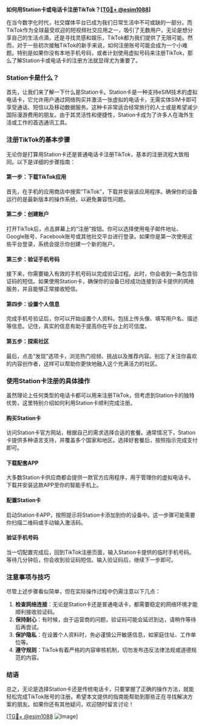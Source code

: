 **如何用Station卡或电话卡注册TikTok？[[TG💪+ @esim1088](https://t.me/s/esim1088)]**

在当今数字化时代，社交媒体平台已成为我们日常生活中不可或缺的一部分。而TikTok作为全球最受欢迎的短视频社交应用之一，吸引了无数用户。无论是想分享自己的生活点滴，还是寻找灵感和娱乐，TikTok都为我们提供了无限可能。然而，对于一些初次接触TikTok的新手来说，如何注册账号可能会成为一个小难题。特别是如果你没有本地手机号码，或者计划使用虚拟号码来注册TikTok，那么了解Station卡或电话卡的注册方法就显得尤为重要了。

### Station卡是什么？

首先，让我们来了解一下什么是Station卡。Station卡是一种支持eSIM技术的虚拟电话卡，它允许用户通过网络购买并激活一张虚拟的电话卡，无需实体SIM卡即可享受通话、短信以及移动数据服务。这种卡非常适合经常旅行的人士或是希望减少国际漫游费用的朋友。由于其灵活性和便捷性，Station卡成为了许多人在海外生活或工作的首选通讯工具。

### 注册TikTok的基本步骤

无论你是打算用Station卡还是普通电话卡注册TikTok，基本的注册流程大致相同。以下是详细的步骤指南：

#### 第一步：下载TikTok应用
首先，在手机的应用商店中搜索“TikTok”，下载并安装该应用程序。确保你的设备运行的是最新版本的操作系统，以避免兼容性问题。

#### 第二步：创建账户
打开TikTok后，点击屏幕上的“注册”按钮。你可以选择使用电子邮件地址、Google账号、Facebook账号或其他社交平台进行登录。如果你是第一次使用这些平台登录，系统会提示你创建一个新的账户。

#### 第三步：验证手机号码
接下来，你需要输入有效的手机号码以完成验证过程。此时，你会收到一条包含验证码的短信。如果使用Station卡，确保你的设备已经成功连接到该卡提供的网络服务，并且能够正常接收短信。

#### 第四步：设置个人信息
完成手机号验证后，你可以开始设置个人资料。包括上传头像、填写用户名、描述等信息。记住，真实的信息有助于提高你在平台上的可信度。

#### 第五步：探索社区
最后，点击“发现”选项卡，浏览热门视频、挑战以及推荐内容。别忘了关注你喜欢的内容创作者，这样可以帮助你更快地融入这个充满活力的社区。

### 使用Station卡注册的具体操作

虽然理论上任何类型的电话卡都可以用来注册TikTok，但考虑到Station卡的独特优势，这里特别介绍如何利用Station卡顺利完成注册。

#### 购买Station卡
访问Station卡官方网站，根据自己的需求选择合适的套餐。通常情况下，Station卡提供多种语言支持，并覆盖多个国家和地区。选择好套餐后，按照指示完成支付即可。

#### 下载配套APP
大多数Station卡供应商都会提供一款官方应用程序，用于管理你的虚拟电话卡。下载并安装这款APP至你的智能手机上。

#### 配置Station卡
启动Station卡APP，按照提示将Station卡添加到你的设备中。这一步骤可能需要你扫描二维码或手动输入激活码。

#### 验证手机号码
当一切配置完成后，回到TikTok注册页面，输入Station卡提供的临时手机号码。等待几分钟后，你会收到验证码短信。输入验证码后，继续下一步即可。

### 注意事项与技巧

尽管上述步骤看似简单，但在实际操作过程中仍需注意以下几点：

1. **检查网络连接**：无论是Station卡还是普通电话卡，都需要稳定的网络环境才能顺利接收验证码。
2. **保持耐心**：有时候，由于运营商的问题，验证码可能会延迟到达，请稍作等待后再尝试。
3. **保护隐私**：在设置个人资料时，务必谨慎公开敏感信息，如家庭住址、工作单位等。
4. **遵守规则**：TikTok有着严格的内容审核机制，切勿发布违反法律法规或道德规范的内容。

### 结语

总之，无论是选择Station卡还是传统电话卡，只要掌握了正确的操作方法，就能轻松完成TikTok账号的注册。希望本文提供的指南能帮助到那些正在寻找解决方案的朋友。如果你还有其他疑问，欢迎随时留言讨论！

[[TG💪+ @esim1088](https://t.me/s/esim1088) ![Image](https://i.postimg.cc/4NQfJmqS/Snipaste-2025-05-13-00-14-12.png)]